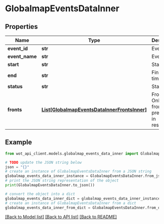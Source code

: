 # GlobalmapEventsDataInner


## Properties

Name | Type | Description | Notes
------------ | ------------- | ------------- | -------------
**event_id** | **str** | Event ID | 
**event_name** | **str** | Event name | 
**start** | **str** | Start time | 
**end** | **str** | Finishing time | 
**status** | **str** | Status | 
**fronts** | [**List[GlobalmapEventsDataInnerFrontsInner]**](GlobalmapEventsDataInnerFrontsInner.md) | Fronts. Only event fronts are presented in response. | 

## Example

```python
from wot_api_client.models.globalmap_events_data_inner import GlobalmapEventsDataInner

# TODO update the JSON string below
json = "{}"
# create an instance of GlobalmapEventsDataInner from a JSON string
globalmap_events_data_inner_instance = GlobalmapEventsDataInner.from_json(json)
# print the JSON string representation of the object
print(GlobalmapEventsDataInner.to_json())

# convert the object into a dict
globalmap_events_data_inner_dict = globalmap_events_data_inner_instance.to_dict()
# create an instance of GlobalmapEventsDataInner from a dict
globalmap_events_data_inner_from_dict = GlobalmapEventsDataInner.from_dict(globalmap_events_data_inner_dict)
```
[[Back to Model list]](../README.md#documentation-for-models) [[Back to API list]](../README.md#documentation-for-api-endpoints) [[Back to README]](../README.md)


